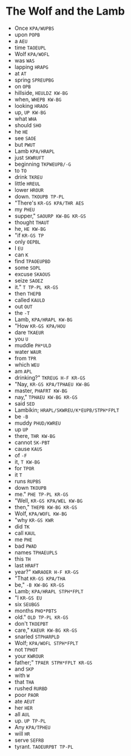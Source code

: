 # The Wolf and the Lamb

* Once `KPA/WUPBS`
* upon `POPB`
* a `AEU`
* time `TAOEUPL`
* Wolf `KPA/WOFL`
* was `WAS`
* lapping `HRAPG`
* at `AT`
* spring `SPREUPBG`
* on `OPB`
* hillside, `HEULDZ KW-BG`
* when, `WHEPB KW-BG`
* looking `HRAOG`
* up, `UP KW-BG`
* what `WHA`
* should `SHO`
* he `HE`
* see `SAOE`
* but `PWUT`
* Lamb `KPA/HRAPL`
* just `SKWRUFT`
* beginning `TKPWEUPB/-G`
* to `TO`
* drink `TKREU`
* little `HREUL`
* lower `HROUR`
* down. `TKOUPB TP-PL`
* "There's `KR-GS KPA/THR AES`
* my `PHEU`
* supper," `SAOURP KW-BG KR-GS`
* thought `THAUT`
* he, `HE KW-BG`
* "if `KR-GS TP`
* only `OEPBL`
* I `EU`
* can `K`
* find `TPAOEUPBD`
* some `SOPL`
* excuse `SKAOUS`
* seize `SAOEZ`
* it." `T TP-PL KR-GS`
* then `THEPB`
* called `KAULD`
* out `OUT`
* the `-T`
* Lamb, `KPA/HRAPL KW-BG`
* "How `KR-GS KPA/HOU`
* dare `TKAEUR`
* you `U`
* muddle `PH*ULD`
* water `WAUR`
* from `TPR`
* which `WEU`
* am `APL`
* drinking?" `TKREUG H-F KR-GS`
* "Nay, `KR-GS KPA/TPHAEU KW-BG`
* master, `PHAFRT KW-BG`
* nay," `TPHAEU KW-BG KR-GS`
* said `SED`
* Lambikin; `HRAPL/SKWREU/K*EUPB/STPH*FPLT`
* be `-B`
* muddy `PHUD/KWREU`
* up `UP`
* there, `THR KW-BG`
* cannot `SK-PBT`
* cause `KAUS`
* of `-F`
* it, `T KW-BG`
* for `TPOR`
* it `T`
* runs `RUPBS`
* down `TKOUPB`
* me." `PHE TP-PL KR-GS`
* "Well, `KR-GS KPA/WEL KW-BG`
* then," `THEPB KW-BG KR-GS`
* Wolf, `KPA/WOFL KW-BG`
* "why `KR-GS KWR`
* did `TK`
* call `KAUL`
* me `PHE`
* bad `PWAD`
* names `TPHAEUPLS`
* this `TH`
* last `HRAFT`
* year?" `KWRAOER H-F KR-GS`
* "That `KR-GS KPA/THA`
* be," `-B KW-BG KR-GS`
* Lamb; `KPA/HRAPL STPH*FPLT`
* "I `KR-GS EU`
* six `SEUBGS`
* months `PHO*PBTS`
* old." `OLD TP-PL KR-GS`
* don't `TKOEPBT`
* care," `KAEUR KW-BG KR-GS`
* snarled `STPHARPLD`
* Wolf; `KPA/WOFL STPH*FPLT`
* not `TPHOT`
* your `KWROUR`
* father;" `TPAER STPH*FPLT KR-GS`
* and `SKP`
* with `W`
* that `THA`
* rushed `RURBD`
* poor `PAOR`
* ate `AEUT`
* her `HER`
* all `AUL`
* up. `UP TP-PL`
* Any `KPA/TPHEU`
* will `HR`
* serve `SEFRB`
* tyrant. `TAOEURPBT TP-PL`

